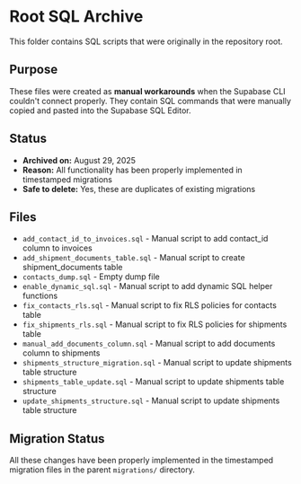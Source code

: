 # Root SQL Archive

This folder contains SQL scripts that were originally in the repository root.

## Purpose
These files were created as **manual workarounds** when the Supabase CLI couldn't connect properly. They contain SQL commands that were manually copied and pasted into the Supabase SQL Editor.

## Status
- **Archived on:** August 29, 2025
- **Reason:** All functionality has been properly implemented in timestamped migrations
- **Safe to delete:** Yes, these are duplicates of existing migrations

## Files
- `add_contact_id_to_invoices.sql` - Manual script to add contact_id column to invoices
- `add_shipment_documents_table.sql` - Manual script to create shipment_documents table
- `contacts_dump.sql` - Empty dump file
- `enable_dynamic_sql.sql` - Manual script to add dynamic SQL helper functions
- `fix_contacts_rls.sql` - Manual script to fix RLS policies for contacts table
- `fix_shipments_rls.sql` - Manual script to fix RLS policies for shipments table
- `manual_add_documents_column.sql` - Manual script to add documents column to shipments
- `shipments_structure_migration.sql` - Manual script to update shipments table structure
- `shipments_table_update.sql` - Manual script to update shipments table structure
- `update_shipments_structure.sql` - Manual script to update shipments table structure

## Migration Status
All these changes have been properly implemented in the timestamped migration files in the parent `migrations/` directory.
